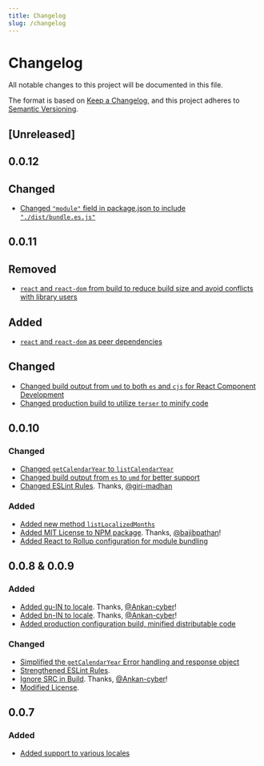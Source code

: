 ```yaml
---
title: Changelog
slug: /changelog
---
```


# Changelog

All notable changes to this project will be documented in this file.

The format is based on [Keep a Changelog](https://keepachangelog.com/en/1.0.0/), and this project adheres to [Semantic Versioning](https://semver.org/spec/v2.0.0.html).

## [Unreleased]

## 0.0.12

## Changed
- [Changed `"module"` field in package.json to include `"./dist/bundle.es.js"`](https://github.com/matthewbub/calendar-widgets/issues/140)

## 0.0.11

## Removed
- [`react` and `react-dom` from build to reduce build size and avoid conflicts with library users](https://github.com/matthewbub/calendar-widgets/issues/124)

## Added
- [`react` and `react-dom` as peer dependencies](https://github.com/matthewbub/calendar-widgets/issues/124)

## Changed
- [Changed build output from `umd` to both `es` and `cjs` for React Component Development](https://github.com/matthewbub/calendar-widgets/issues/121)
- [Changed production build to utilize `terser` to minify code](https://github.com/matthewbub/calendar-widgets/issues/121)

## 0.0.10

### Changed
- [Changed `getCalendarYear` to `listCalendarYear`](https://github.com/matthewbub/calendar-widgets/issues/130)
- [Changed build output from `es` to `umd` for better support](https://github.com/matthewbub/calendar-widgets/issues/120)
- [Changed ESLint Rules](https://github.com/matthewbub/calendar-widgets/issues/97). Thanks, [@giri-madhan](https://github.com/giri-madhan)

### Added
- [Added new method `listLocalizedMonths`](https://github.com/matthewbub/calendar-widgets/issues/121)
- [Added MIT License to NPM package](https://github.com/matthewbub/calendar-widgets/issues/125). Thanks, [@bajibpathan](https://github.com/bajibpathan)!
- [Added React to Rollup configuration for module bundling](https://github.com/matthewbub/calendar-widgets/issues/121)

## 0.0.8 & 0.0.9

### Added 

- [Added gu-IN to locale](https://github.com/matthewbub/calendar-widgets/pull/94). Thanks, [@Ankan-cyber](https://github.com/Ankan-cyber)!
- [Added bn-IN to locale](https://github.com/matthewbub/calendar-widgets/pull/95). Thanks, [@Ankan-cyber](https://github.com/Ankan-cyber)!
- [Added production configuration build, minified distributable code](https://github.com/matthewbub/calendar-widgets/issues/102)

### Changed

- [Simplified the `getCalendarYear` Error handling and response object](https://github.com/matthewbub/calendar-widgets/issues/81)
- [Strengthened ESLint Rules](https://github.com/matthewbub/calendar-widgets/issues/57).
- [Ignore SRC in Build](https://github.com/matthewbub/calendar-widgets/issues/80). Thanks, [@Ankan-cyber](https://github.com/Ankan-cyber)!
- [Modified License](https://github.com/matthewbub/calendar-widgets/issues/104).

## 0.0.7

### Added 

- [Added support to various locales](https://github.com/matthewbub/calendar-widgets/issues/59)
